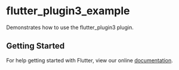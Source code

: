 # flutter_plugin3_example

Demonstrates how to use the flutter_plugin3 plugin.

## Getting Started

For help getting started with Flutter, view our online
[documentation](https://flutter.io/).
